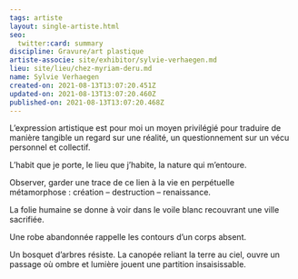 ```yaml
---
tags: artiste
layout: single-artiste.html
seo:
  twitter:card: summary
discipline: Gravure/art plastique
artiste-associe: site/exhibitor/sylvie-verhaegen.md
lieu: site/lieu/chez-myriam-deru.md
name: Sylvie Verhaegen
created-on: 2021-08-13T13:07:20.451Z
updated-on: 2021-08-13T13:07:20.460Z
published-on: 2021-08-13T13:07:20.468Z
---
```

<!--StartFragment-->

L’expression artistique est pour moi un moyen privilégié pour traduire de manière tangible un regard sur une réalité, un questionnement sur un vécu personnel et collectif.

L’habit que je porte, le lieu que j’habite, la nature qui m’entoure.

Observer, garder une trace de ce lien à la vie en perpétuelle métamorphose : création – destruction – renaissance.

La folie humaine se donne à voir dans le voile blanc recouvrant une ville sacrifiée.

Une robe abandonnée rappelle les contours d’un corps absent. 

Un bosquet d’arbres résiste. La canopée reliant la terre au ciel, ouvre un passage où ombre et lumière jouent une partition insaisissable.



<!--EndFragment-->